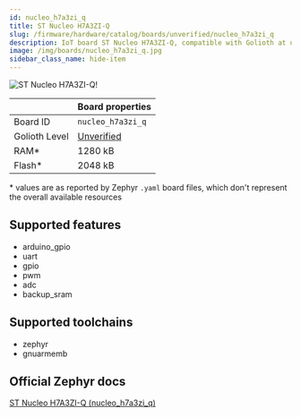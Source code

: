 ```yaml
---
id: nucleo_h7a3zi_q
title: ST Nucleo H7A3ZI-Q
slug: /firmware/hardware/catalog/boards/unverified/nucleo_h7a3zi_q
description: IoT board ST Nucleo H7A3ZI-Q, compatible with Golioth at unverified level.
image: /img/boards/nucleo_h7a3zi_q.jpg
sidebar_class_name: hide-item
---
```


[//]: # (This is an auto-generated file, do not edit! Changes to it will be lost upon re-generation)

![ST Nucleo H7A3ZI-Q!](/img/boards/nucleo_h7a3zi_q.jpg "ST Nucleo H7A3ZI-Q")

|                | Board properties     |
| -------------  | -------------------- |
| Board ID       | `nucleo_h7a3zi_q` |
| Golioth Level  | [Unverified](/firmware/hardware#unverified-boards) |
| RAM*           | 1280 kB |
| Flash*         | 2048 kB |

\* values are as reported by Zephyr `.yaml` board files, which don't represent the overall available resources



## Supported features

* arduino_gpio
* uart
* gpio
* pwm
* adc
* backup_sram

## Supported toolchains

* zephyr
* gnuarmemb

## Official Zephyr docs

[ST Nucleo H7A3ZI-Q (nucleo_h7a3zi_q)](https://docs.zephyrproject.org/latest/boards/st/nucleo_h7a3zi_q/doc/index.html)
